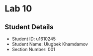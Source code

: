 # Lab 10




## Student Details

- Student ID: u1610245
- Student Name: Ulugbek Khamdamov
- Section Number: 001
